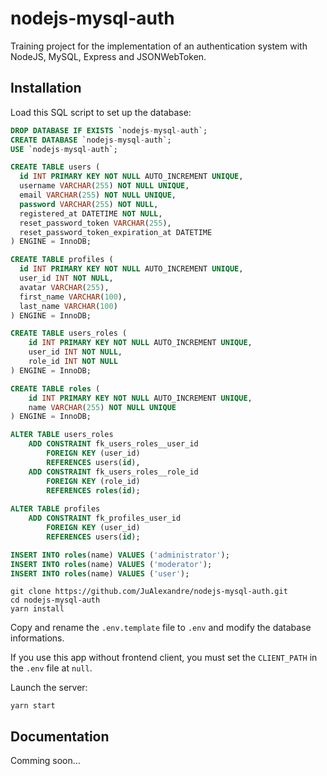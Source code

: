 # nodejs-mysql-auth

Training project for the implementation of an authentication system with NodeJS, MySQL, Express and JSONWebToken.

## Installation

Load this SQL script to set up the database:

```sql
DROP DATABASE IF EXISTS `nodejs-mysql-auth`;
CREATE DATABASE `nodejs-mysql-auth`;
USE `nodejs-mysql-auth`;

CREATE TABLE users (
  id INT PRIMARY KEY NOT NULL AUTO_INCREMENT UNIQUE,
  username VARCHAR(255) NOT NULL UNIQUE,
  email VARCHAR(255) NOT NULL UNIQUE,
  password VARCHAR(255) NOT NULL,
  registered_at DATETIME NOT NULL,
  reset_password_token VARCHAR(255),
  reset_password_token_expiration_at DATETIME
) ENGINE = InnoDB;

CREATE TABLE profiles (
  id INT PRIMARY KEY NOT NULL AUTO_INCREMENT UNIQUE,
  user_id INT NOT NULL,
  avatar VARCHAR(255),
  first_name VARCHAR(100),
  last_name VARCHAR(100)
) ENGINE = InnoDB;

CREATE TABLE users_roles (
	id INT PRIMARY KEY NOT NULL AUTO_INCREMENT UNIQUE,
    user_id INT NOT NULL,
    role_id INT NOT NULL
) ENGINE = InnoDB;

CREATE TABLE roles (
	id INT PRIMARY KEY NOT NULL AUTO_INCREMENT UNIQUE,
    name VARCHAR(255) NOT NULL UNIQUE
) ENGINE = InnoDB;

ALTER TABLE users_roles
	ADD CONSTRAINT fk_users_roles__user_id
		FOREIGN KEY (user_id)
		REFERENCES users(id),
	ADD CONSTRAINT fk_users_roles__role_id
		FOREIGN KEY (role_id)
		REFERENCES roles(id);
        
ALTER TABLE profiles
	ADD CONSTRAINT fk_profiles_user_id
		FOREIGN KEY (user_id)
        REFERENCES users(id);

INSERT INTO roles(name) VALUES ('administrator');
INSERT INTO roles(name) VALUES ('moderator');
INSERT INTO roles(name) VALUES ('user');
```

```
git clone https://github.com/JuAlexandre/nodejs-mysql-auth.git
cd nodejs-mysql-auth
yarn install
```

Copy and rename the `.env.template` file to `.env` and modify the database informations.

If you use this app without frontend client, you must set the `CLIENT_PATH` in the `.env` file at `null`.

Launch the server:

```
yarn start
```

## Documentation

Comming soon...
